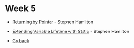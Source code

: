 # Week 5

- [Returning by Pointer](return-by-pointer.md) - Stephen Hamilton
- [Extending Variable Lifetime with Static](extend-lifetime-with-static.md) - Stephen Hamilton

- [Go back](../README.md)
